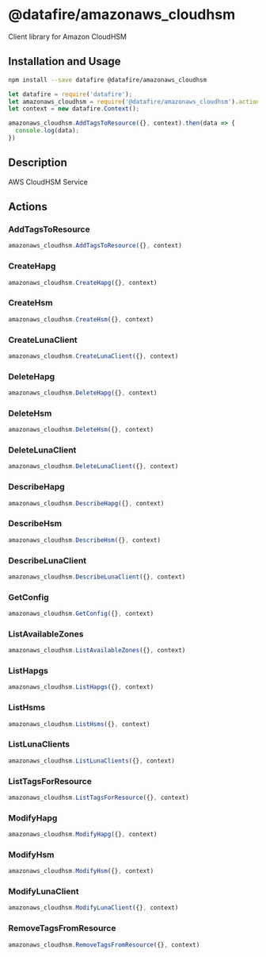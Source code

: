 # @datafire/amazonaws_cloudhsm

Client library for Amazon CloudHSM

## Installation and Usage
```bash
npm install --save datafire @datafire/amazonaws_cloudhsm
```

```js
let datafire = require('datafire');
let amazonaws_cloudhsm = require('@datafire/amazonaws_cloudhsm').actions;
let context = new datafire.Context();

amazonaws_cloudhsm.AddTagsToResource({}, context).then(data => {
  console.log(data);
})
```

## Description
<fullname>AWS CloudHSM Service</fullname>

## Actions
### AddTagsToResource



```js
amazonaws_cloudhsm.AddTagsToResource({}, context)
```


### CreateHapg



```js
amazonaws_cloudhsm.CreateHapg({}, context)
```


### CreateHsm



```js
amazonaws_cloudhsm.CreateHsm({}, context)
```


### CreateLunaClient



```js
amazonaws_cloudhsm.CreateLunaClient({}, context)
```


### DeleteHapg



```js
amazonaws_cloudhsm.DeleteHapg({}, context)
```


### DeleteHsm



```js
amazonaws_cloudhsm.DeleteHsm({}, context)
```


### DeleteLunaClient



```js
amazonaws_cloudhsm.DeleteLunaClient({}, context)
```


### DescribeHapg



```js
amazonaws_cloudhsm.DescribeHapg({}, context)
```


### DescribeHsm



```js
amazonaws_cloudhsm.DescribeHsm({}, context)
```


### DescribeLunaClient



```js
amazonaws_cloudhsm.DescribeLunaClient({}, context)
```


### GetConfig



```js
amazonaws_cloudhsm.GetConfig({}, context)
```


### ListAvailableZones



```js
amazonaws_cloudhsm.ListAvailableZones({}, context)
```


### ListHapgs



```js
amazonaws_cloudhsm.ListHapgs({}, context)
```


### ListHsms



```js
amazonaws_cloudhsm.ListHsms({}, context)
```


### ListLunaClients



```js
amazonaws_cloudhsm.ListLunaClients({}, context)
```


### ListTagsForResource



```js
amazonaws_cloudhsm.ListTagsForResource({}, context)
```


### ModifyHapg



```js
amazonaws_cloudhsm.ModifyHapg({}, context)
```


### ModifyHsm



```js
amazonaws_cloudhsm.ModifyHsm({}, context)
```


### ModifyLunaClient



```js
amazonaws_cloudhsm.ModifyLunaClient({}, context)
```


### RemoveTagsFromResource



```js
amazonaws_cloudhsm.RemoveTagsFromResource({}, context)
```


